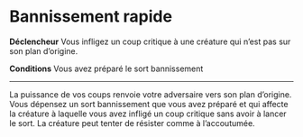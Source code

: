 # Bannissement rapide

<p><strong>Déclencheur</strong> Vous infligez un coup critique à une créature qui n’est pas sur son plan d’origine.</p>
<p><strong>Conditions</strong> Vous avez préparé le sort bannissement</p>
<hr>
<p>La puissance de vos coups renvoie votre adversaire vers son plan d’origine. Vous dépensez un sort bannissement que vous avez préparé et qui affecte la créature à laquelle vous avez infligé un coup critique sans avoir à lancer le sort. La créature peut tenter de résister comme à l’accoutumée.</p>